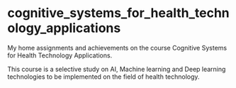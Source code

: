 # cognitive_systems_for_health_technology_applications
My home assignments and achievements on the course Cognitive Systems for Health Technology Applications.

This course is a selective study on AI, Machine learning and Deep learning technologies to be implemented on the field of health technology.
